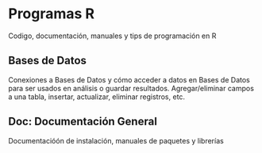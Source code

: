 # Programas R
Codigo, documentación, manuales y tips de programación en R

## Bases de Datos
Conexiones a Bases de Datos y cómo acceder a datos en Bases de Datos para ser usados en análisis o guardar resultados. Agregar/eliminar campos a una tabla, insertar, actualizar, eliminar registros, etc.

## Doc: Documentación General
Documentacióón de instalación, manuales de paquetes y librerías
